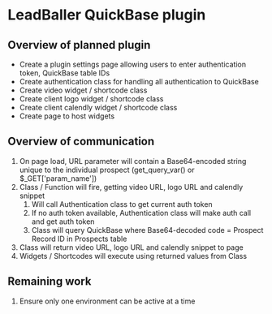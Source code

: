 # LeadBaller QuickBase plugin
## Overview of planned plugin

* Create a plugin settings page allowing users to enter authentication token, QuickBase table IDs
* Create authentication class for handling all authentication to QuickBase
* Create video widget / shortcode class
* Create client logo widget / shortcode class
* Create client calendly widget / shortcode class
* Create page to host widgets

## Overview of communication

1. On page load, URL parameter will contain a Base64-encoded string unique to the individual prospect (get_query_var() or $_GET['param_name'])
2. Class / Function will fire, getting video URL, logo URL and calendly snippet
   1. Will call Authentication class to get current auth token
   2. If no auth token available, Authentication class will make auth call and get auth token
   3. Class will query QuickBase where Base64-decoded code = Prospect Record ID in Prospects table
3. Class will return video URL, logo URL and calendly snippet to page
4. Widgets / Shortcodes will execute using returned values from Class

## Remaining work

1. Ensure only one environment can be active at a time
